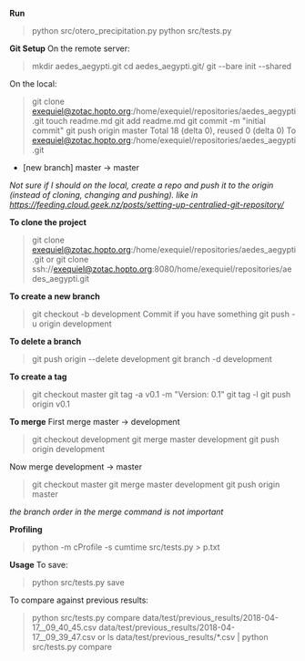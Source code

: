 **Run**
>python src/otero_precipitation.py
>python src/tests.py



**Git Setup**
On the remote server:
>mkdir aedes_aegypti.git
>cd aedes_aegypti.git/
>git --bare init --shared

On the local:
>git clone exequiel@zotac.hopto.org:/home/exequiel/repositories/aedes_aegypti.git
>touch readme.md
>git add readme.md
>git commit -m "initial commit"
>git push origin master
Total 18 (delta 0), reused 0 (delta 0)
To exequiel@zotac.hopto.org:/home/exequiel/repositories/aedes_aegypti.git
 * [new branch]      master -> master

*Not sure if I should on the local, create a repo and push it to the origin (instead of cloning, changing and pushing). like in https://feeding.cloud.geek.nz/posts/setting-up-centralied-git-repository/*


**To clone the project**
>git clone exequiel@zotac.hopto.org:/home/exequiel/repositories/aedes_aegypti.git
or
>git clone ssh://exequiel@zotac.hopto.org:8080/home/exequiel/repositories/aedes_aegypti.git

**To create a new branch**
>git checkout -b development
Commit if you have something
>git push -u origin development

**To delete a branch**
>git push origin --delete development
>git branch -d development

**To create a tag**
>git checkout master
>git tag -a v0.1 -m "Version: 0.1"
>git tag -l
>git push origin v0.1

**To merge**
First merge master -> development
>git checkout development
>git merge master development
>git push origin development

Now merge development -> master
>git checkout master
>git merge master development
>git push origin master

 *the branch order in the merge command is not important*

**Profiling**
>python -m cProfile -s cumtime src/tests.py  > p.txt

**Usage**
To save:
>python src/tests.py save

To compare against previous results:
>python src/tests.py compare data/test/previous_results/2018-04-17__09_40_45.csv data/test/previous_results/2018-04-17__09_39_47.csv
or
>ls data/test/previous_results/*.csv |  python src/tests.py compare
